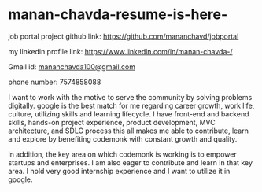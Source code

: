 # manan-chavda-resume-is-here-

job portal project github link:
https://github.com/mananchavd/jobportal

my linkedin profile link:
https://www.linkedin.com/in/manan-chavda-/

Gmail id: mananchavda100@gmail.com

phone number: 7574858088

I want to work with the motive to serve the community by solving problems digitally. google is the best match for me regarding career growth, work life, culture, utilizing skills and learning lifecycle. I have front-end and backend skills, hands-on project experience, product development, MVC architecture, and SDLC  process this all makes me able to contribute, learn and explore by benefiting codemonk with constant growth and quality.

in addition, the key area on which codemonk is working is to empower startups and enterprises. I am also eager to contribute and learn in that key area. I hold very good internship experience and I want to utilize it in google.
